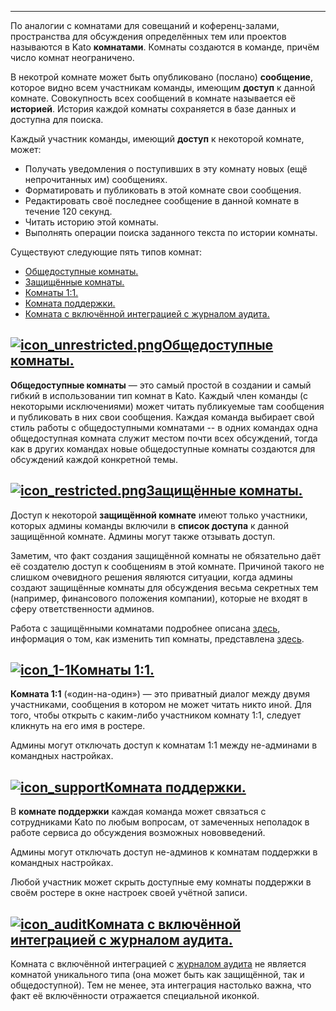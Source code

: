 ***

По аналогии с комнатами для совещаний и коференц-залами, пространства для обсуждения определённых тем или проектов называются в Kato **комнатами**. Комнаты создаются в команде, причём число комнат неограничено. 

В некотрой комнате может быть опубликовано (послано) **сообщение**, которое видно всем участникам команды, имеющим **доступ** к данной комнате. Совокупность всех сообщений в комнате называется её **историей**. История каждой комнаты сохраняется в базе данных и доступна для поиска.

Каждый участник команды, имеющий **доступ** к некоторой комнате, может: 

 - Получать уведомления о поступивших в эту комнату новых (ещё непрочитанных им) сообщениях.
 - Форматировать и публиковать в этой комнате свои сообщения.
 - Редактировать своё последнее сообщение в данной комнате в течение 120 секунд. 
 - Читать историю этой комнаты.
 - Выполнять операции поиска заданного текста по истории комнаты.
 
Существуют следующие пять типов комнат:

 - [Общедоступные комнаты.](/articles/ru/rooms/room-types#unrestricted)
 - [Защищённые комнаты.](/articles/ru/rooms/room-types#restricted)
 - [Комнаты 1:1.](/articles/ru/rooms/room-types#rooms-1-1)
 - [Комната поддержки.](/articles/ru/rooms/room-types#support)
 - [Комната с включённой интеграцией с журналом аудита.](/articles/ru/rooms/room-types#audit-log)

## <a href="#unrestricted" name="unrestricted">![icon_unrestricted.png](https://s3.amazonaws.com/kato-share/c40a19803021fd1a9a2a7e0c1d5501b2db31191dacbe9dda631b6c943a6521bf/clip.png)Общедоступные комнаты.</a>

**Общедоступные комнаты** — это самый простой в создании и самый гибкий в использовании тип комнат в Kato. Каждый член команды (с некоторыми исключениями) может читать публикуемые там сообщения и публиковать в них свои сообщения. Каждая команда выбирает свой стиль работы с общедоступными комнатами -- в одних командах одна общедоступная комната служит местом почти всех обсуждений, тогда как в других командах новые общедоступные комнаты создаются для обсуждений каждой конкретной темы.

## <a href="#restricted" name="restricted">![icon_restricted.png](https://s3.amazonaws.com/kato-share/b0ec7fb6ba4217471256c42a85225b1a82b5fb1967e754386b881b14a08591/clip.png)Защищённые комнаты.</a>

Доступ к некоторой **защищённой комнате** имеют только участники, которых админы команды включили в **список доступа** к данной защищённой комнате. Админы могут также отзывать доступ.

Заметим, что факт создания защищённой комнаты не обязательно даёт её создателю доступ к сообщениям в этой комнате. Причиной такого не слишком очевидного решения являются ситуации, когда админы создают защищённые комнаты для обсуждения весьма секретных тем (например, финансового положения компании), которые не входят в сферу ответственности админов.

Работа с защищёнными комнатами подробнее описана [здесь](/articles/ru/power-users/restricted-rooms), информация о том, как изменить тип комнаты, представлена [здесь](/articles/ru/power-users/restricted-rooms#changing-room-access-type).

## <a href="#rooms-1-1" name="rooms-1-1">![icon_1-1](https://s3.amazonaws.com/kato-share/ab26984594a4d458fddcedfd5dcd648dac751415e57c45568811db9a856dd946/clip.png)Комнаты 1:1.</a>

**Комната 1:1** («один-на-один») — это приватный диалог между двумя участниками, сообщения в котором не может читать никто иной. Для того, чтобы открыть с каким-либо участником комнату 1:1, следует кликнуть на его имя в ростере.

Админы могут отключать доступ к комнатам 1:1 между не-админами в командных настройках. 

## <a href="#support" name="support">![icon_support](https://s3.amazonaws.com/kato-share/81bb199e41a8e4729cd4e1354aa2af9a611c2534a46be563149eda97cfb61954/clip.png)Комната поддержки.</a>

В **комнате поддержки** каждая команда может связаться с сотрудниками Kato по любым вопросам, от замеченных неполадок в работе сервиса до обсуждения возможных нововведений. 

Админы могут отключать доступ не-админов к комнатам поддержки в командных настройках. 

Любой участник может скрыть доступные ему комнаты поддержки в своём ростере в окне настроек своей учётной записи.

## <a href="#audit-log" name="audit-log">![icon_audit](https://s3.amazonaws.com/kato-share/1ff1ab2420539f3d4d5b008f957e047bac4f06c45c9d08ebd288dc34975a965b/clip.png)Комната с включённой интеграцией с журналом аудита.</a>

Комната с включённой интеграцией с [журналом аудита](/articles/ru/rooms/audit-log-integration) не является комнатой уникального типа (она может быть как защищённой, так и общедоступной). Тем не менее, эта интеграция настолько важна, что факт её включённости отражается специальной иконкой.
